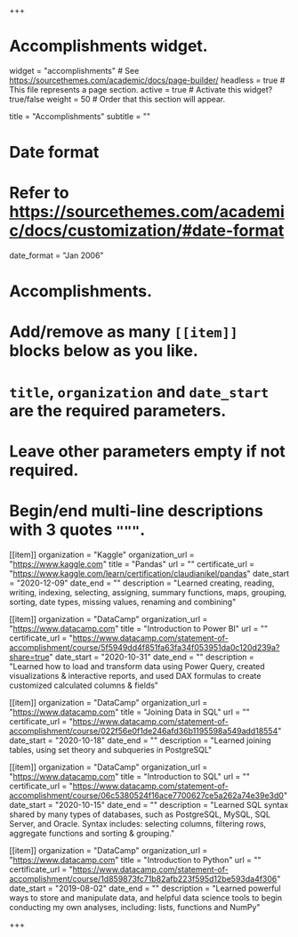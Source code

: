 +++
# Accomplishments widget.
widget = "accomplishments"  # See https://sourcethemes.com/academic/docs/page-builder/
headless = true  # This file represents a page section.
active = true  # Activate this widget? true/false
weight = 50  # Order that this section will appear.

title = "Accomplish&shy;ments"
subtitle = ""

# Date format
#   Refer to https://sourcethemes.com/academic/docs/customization/#date-format
date_format = "Jan 2006"

# Accomplishments.
#   Add/remove as many `[[item]]` blocks below as you like.
#   `title`, `organization` and `date_start` are the required parameters.
#   Leave other parameters empty if not required.
#   Begin/end multi-line descriptions with 3 quotes `"""`.


[[item]]
  organization = "Kaggle"
  organization_url = "https://www.kaggle.com"
  title = "Pandas"
  url = ""
  certificate_url = "https://www.kaggle.com/learn/certification/claudianikel/pandas"
  date_start = "2020-12-09"
  date_end = ""
  description = "Learned creating, reading, writing, indexing, selecting, assigning, summary functions, maps, grouping, sorting, date types, missing values, renaming and combining"

 [[item]]
  organization = "DataCamp"
  organization_url = "https://www.datacamp.com"
  title = "Introduction to Power BI"
  url = ""
  certificate_url = "https://www.datacamp.com/statement-of-accomplishment/course/5f5949dd4f851fa63fa34f053951da0c120d239a?share=true"
  date_start = "2020-10-31"
  date_end = ""
  description = "Learned how to load and transform data using Power Query, created visualizations & interactive reports, and used DAX formulas to create customized calculated columns & fields"

 [[item]]
  organization = "DataCamp"
  organization_url = "https://www.datacamp.com"
  title = "Joining Data in SQL"
  url = ""
  certificate_url = "https://www.datacamp.com/statement-of-accomplishment/course/022f56e0f1de246afd36b1195598a549add18554"
  date_start = "2020-10-18"
  date_end = ""
  description = "Learned joining tables, using set theory and subqueries in PostgreSQL"
  
[[item]]
  organization = "DataCamp"
  organization_url = "https://www.datacamp.com"
  title = "Introduction to SQL"
  url = ""
  certificate_url = "https://www.datacamp.com/statement-of-accomplishment/course/06c5380524f16ace7700627ce5a262a74e39e3d0"
  date_start = "2020-10-15"
  date_end = ""
  description = "Learned SQL syntax shared by many types of databases, such as PostgreSQL, MySQL, SQL Server, and Oracle. Syntax includes: selecting columns, filtering rows, aggregate functions and sorting & grouping."

[[item]]
  organization = "DataCamp"
  organization_url = "https://www.datacamp.com"
  title = "Introduction to Python"
  url = ""
  certificate_url = "https://www.datacamp.com/statement-of-accomplishment/course/1d859873fc71b82afb223f595d12be593da4f306"
  date_start = "2019-08-02"
  date_end = ""
  description = "Learned powerful ways to store and manipulate data, and helpful data science tools to begin conducting my own analyses, including: lists, functions and NumPy"
  

+++
